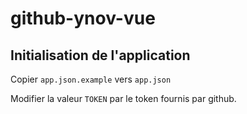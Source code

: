 # github-ynov-vue

## Initialisation de l'application

Copier `app.json.example` vers `app.json`

Modifier la valeur `TOKEN` par le token fournis par github.